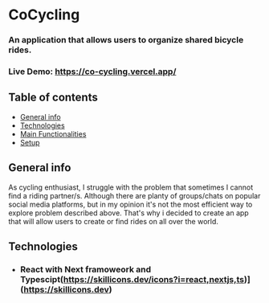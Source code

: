 # CoCycling

### An application that allows users to organize shared bicycle rides.

### Live Demo: https://co-cycling.vercel.app/

## Table of contents

- [General info](#general-info)
- [Technologies](#technologies)
- [Main Functionalities](#main-functionalities)
- [Setup](#setup)

## General info

As cycling enthusiast, I struggle with the problem that sometimes I cannot find a riding partner/s. Although there are planty of groups/chats on popular social media platforms, but in my opinion it's not the most efficient way to explore problem described above. That's why i decided to create an app that will allow users to create or find rides on all over the world.

## Technologies

- ### React with Next framoweork and Typescipt(https://skillicons.dev/icons?i=react,nextjs,ts)](https://skillicons.dev)
